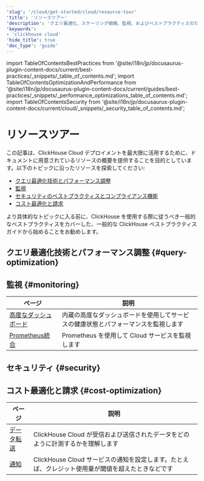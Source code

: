 ```yaml
---
'slug': '/cloud/get-started/cloud/resource-tour'
'title': 'リソースツアー'
'description': 'クエリ最適化、スケーリング戦略、監視、およびベストプラクティスのためのClickHouse Cloudドキュメントリソースの概要'
'keywords':
- 'clickhouse cloud'
'hide_title': true
'doc_type': 'guide'
---
```


import TableOfContentsBestPractices from '@site/i18n/jp/docusaurus-plugin-content-docs/current/best-practices/_snippets/_table_of_contents.md';
import TableOfContentsOptimizationAndPerformance from '@site/i18n/jp/docusaurus-plugin-content-docs/current/guides/best-practices/_snippets/_performance_optimizations_table_of_contents.md';
import TableOfContentsSecurity from '@site/i18n/jp/docusaurus-plugin-content-docs/current/cloud/_snippets/_security_table_of_contents.md';


# リソースツアー

この記事は、ClickHouse Cloud デプロイメントを最大限に活用するために、ドキュメントに用意されているリソースの概要を提供することを目的としています。以下のトピックに沿ったリソースを探索してください:

- [クエリ最適化技術とパフォーマンス調整](#query-optimization)
- [監視](#monitoring)
- [セキュリティのベストプラクティスとコンプライアンス機能](#security)
- [コスト最適化と請求](#cost-optimization)

より具体的なトピックに入る前に、ClickHouse を使用する際に従うべき一般的なベストプラクティスをカバーした、一般的な ClickHouse ベストプラクティスガイドから始めることをお勧めします。

<TableOfContentsBestPractices />

## クエリ最適化技術とパフォーマンス調整 {#query-optimization}

<TableOfContentsOptimizationAndPerformance/>

## 監視 {#monitoring}

| ページ                                                            | 説明                                                                                       |
|-----------------------------------------------------------------|------------------------------------------------------------------------------------------|
| [高度なダッシュボード](/cloud/manage/monitor/advanced-dashboard)  | 内蔵の高度なダッシュボードを使用してサービスの健康状態とパフォーマンスを監視します       |
| [Prometheus統合](/integrations/prometheus)                      | Prometheus を使用して Cloud サービスを監視します                                          |

## セキュリティ {#security}

<TableOfContentsSecurity/>

## コスト最適化と請求 {#cost-optimization}

| ページ                                                | 説明                                                                                                |
|-----------------------------------------------------|-----------------------------------------------------------------------------------------------------|
| [データ転送](/cloud/manage/network-data-transfer)  | ClickHouse Cloud が受信および送信されたデータをどのように計測するかを理解します                  |
| [通知](/cloud/notifications)                         | ClickHouse Cloud サービスの通知を設定します。たとえば、クレジット使用量が閾値を超えたときなどです |
